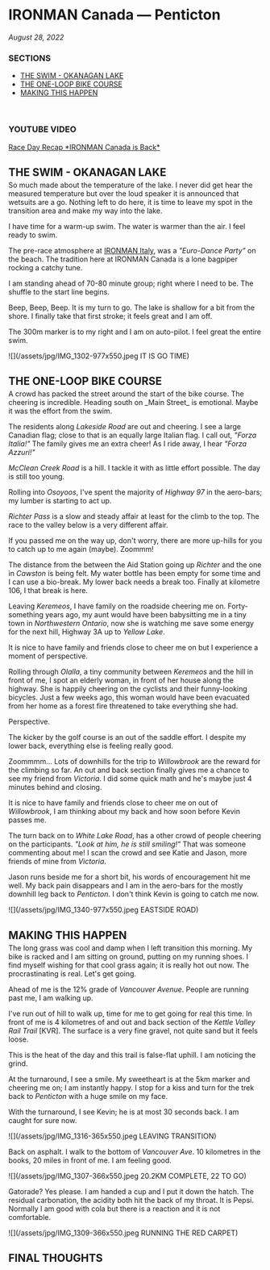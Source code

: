 # IRONMAN Canada &mdash; Penticton

_August 28, 2022_

### SECTIONS
<ul class="alt">
<li><a href="javascript:flkty.select(2);">THE SWIM - OKANAGAN LAKE</a></li>
<li><a href="javascript:flkty.select(4);">THE ONE-LOOP BIKE COURSE</a></li>
<li><a href="javascript:flkty.select(7);">MAKING THIS HAPPEN</a></li>
</ul>
<br />

### YOUTUBE VIDEO
[Race Day Recap &#42;IRONMAN Canada is Back&#42;](https://youtu.be/3WEOmYirXj4)

<!---->
<h2 style="margin-bottom:4px;">THE SWIM - OKANAGAN LAKE</h2>
So much made about the temperature of the lake.  I never did get hear the measured temperature but over the loud speaker it is announced that wetsuits are a go.  Nothing left to do here, it is time to leave my spot in the transition area and make my way into the lake.

I have time for a warm-up swim.  The water is warmer than the air.  I feel ready to swim.

The pre-race atmosphere at [IRONMAN Italy](2021-ironman-italy-emilia-romagna),  was a _"Euro-Dance Party"_ on the beach.  The tradition here at IRONMAN Canada is a lone bagpiper rocking a catchy tune.

I am standing ahead of 70-80 minute group; right where I need to be.  The shuffle to the start line begins.

Beep, Beep, Beep.  It is my turn to go.  The lake is shallow for a bit from the shore.  I finally take that first stroke; it feels great and I am off.

The 300m marker is to my right and I am on auto-pilot.  I feel great the entire swim.

![](/assets/jpg/IMG_1302-977x550.jpeg IT IS GO TIME)

<h2 style="margin-bottom:4px;">THE ONE-LOOP BIKE COURSE</h2>
A crowd has packed the street around the start of the bike course.  The cheering is incredible.  Heading south on _Main Street_ is emotional.  Maybe it was the effort from the swim.

The residents along _Lakeside Road_ are out and cheering.  I see a large Canadian flag; close to that is an equally large Italian flag.  I call out, _"Forza Italia!"_  The family gives me an extra cheer!  As I ride away, I hear _"Forza Azzuri!"_

_McClean Creek Road_ is a hill.  I tackle it with as little effort possible.  The day is still too young.

Rolling into _Osoyoos_, I've spent the majority of _Highway 97_ in the aero-bars; my lumber is starting to act up.  

_Richter Pass_ is a slow and steady affair at least for the climb to the top.  The race to the valley below is a very different affair.

If you passed me on the way up, don't worry, there are more up-hills for you to catch up to me again (maybe).  Zoommm!
<!----->
The distance from the between the Aid Station going up _Richter_ and the one in _Cawston_ is being felt.  My water bottle has been empty for some time and I can use a bio-break.  My lower back needs a break too.   Finally at kilometre 106, I that break is here.

Leaving _Keremeos_, I have family on the roadside cheering me on.  Forty-something years ago, my aunt would have been babysitting me in a tiny town in _Northwestern Ontario_, now she is watching me save some energy for the next hill, Highway 3A up to _Yellow Lake_.

It is nice to have family and friends close to cheer me on but I experience a moment of perspective.

Rolling through _Olalla_, a tiny community between _Keremeos_ and the hill in front of me, I spot an elderly woman, in front of her house along the highway.  She is happily cheering on the cyclists and their funny-looking bicycles.  Just a few weeks ago, this woman would have been evacuated from her home as a forest fire threatened to take everything she had.

Perspective.

<!----->

The kicker by the golf course is an out of the saddle effort.  I despite my lower back, everything else is feeling really good.

Zoommmm...  Lots of downhills for the trip to _Willowbrook_ are the reward for the climbing so far.  An out and back section finally gives me a chance to see my friend from _Victoria_.  I did some quick math and he's maybe just 4 minutes behind and closing.

It is nice to have family and friends close to cheer me on out of _Willowbrook_, I am thinking about my back and how soon before Kevin passes me.  

The turn back on to _White Lake Road_, has a other crowd of people cheering on the participants.  _"Look at him, he is still smiling!"_  That was someone commenting about me!  I scan the crowd and see Katie and Jason, more friends of mine from _Victoria_. 

Jason runs beside me for a short bit, his words of encouragement hit me well.  My back pain disappears and I am in the aero-bars for the mostly downhill leg back to _Penticton_.  I don't think Kevin is going to catch me now.

 
![](/assets/jpg/IMG_1340-977x550.jpeg EASTSIDE ROAD)

<h2 style="margin-bottom:4px;">MAKING THIS HAPPEN</h2>
The long grass was cool and damp when I left transition this morning.  My bike is racked and I am sitting on ground, putting on my running shoes.  I find myself wishing for that cool grass again; it is really hot out now.  The procrastinating is real.  Let's get going.

Ahead of me is the 12% grade of _Vancouver Avenue_.  People are running past me, I am walking up.

I've run out of hill to walk up, time for me to get going for real this time.  In front of me is 4 kilometres of and out and back section of the _Kettle Valley Rail Trail_ [KVR]. The surface is a very fine gravel, not quite sand but it feels loose.

This is the heat of the day and this trail is false-flat uphill.  I am noticing the grind.

At the turnaround, I see a smile.  My sweetheart is at the 5km marker and cheering me on; I am instantly happy.  I stop for a kiss and turn for the trek back to _Penticton_ with a huge smile on my face.

With the turnaround, I see Kevin; he is at most 30 seconds back.  I am caught for sure now. 

 
![](/assets/jpg/IMG_1316-365x550.jpeg LEAVING TRANSITION)

Back on asphalt.  I walk to the bottom of _Vancouver Ave_.  10 kilometres in the books, 20 miles in front of me.  I am feeling good.

![](/assets/jpg/IMG_1307-366x550.jpeg 20.2KM COMPLETE, 22 TO GO)


Gatorade?   Yes please.  I am handed a cup and I put it down the hatch.  The residual carbonation, the acidity both hit the back of my throat.  It is Pepsi.  Normally I am good with cola but there is a reaction and it is not comfortable.

![](/assets/jpg/IMG_1309-366x550.jpeg RUNNING THE RED CARPET)

<h2 style="margin-bottom:4px;">FINAL THOUGHTS</h1>